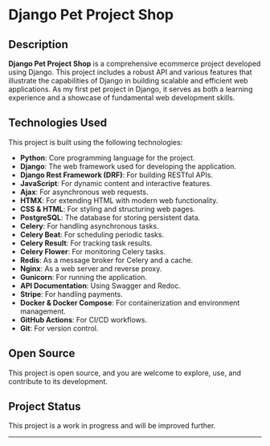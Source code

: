 # Django Pet Project Shop

## Description
**Django Pet Project Shop** is a comprehensive ecommerce project developed using Django. This project includes a robust API and various features that illustrate the capabilities of Django in building scalable and efficient web applications. As my first pet project in Django, it serves as both a learning experience and a showcase of fundamental web development skills.

## Technologies Used
This project is built using the following technologies:

- **Python**: Core programming language for the project.
- **Django**: The web framework used for developing the application.
- **Django Rest Framework (DRF)**: For building RESTful APIs.
- **JavaScript**: For dynamic content and interactive features.
- **Ajax**: For asynchronous web requests.
- **HTMX**: For extending HTML with modern web functionality.
- **CSS & HTML**: For styling and structuring web pages.
- **PostgreSQL**: The database for storing persistent data.
- **Celery**: For handling asynchronous tasks.
- **Celery Beat**: For scheduling periodic tasks.
- **Celery Result**: For tracking task results.
- **Celery Flower**: For monitoring Celery tasks.
- **Redis**: As a message broker for Celery and a cache.
- **Nginx**: As a web server and reverse proxy.
- **Gunicorn**: For running the application.
- **API Documentation**: Using Swagger and Redoc.
- **Stripe**: For handling payments.
- **Docker & Docker Compose**: For containerization and environment management.
- **GitHub Actions**: For CI/CD workflows.
- **Git**: For version control.

## Open Source
This project is open source, and you are welcome to explore, use, and contribute to its development.

## Project Status
This project is a work in progress and will be improved further.

---
